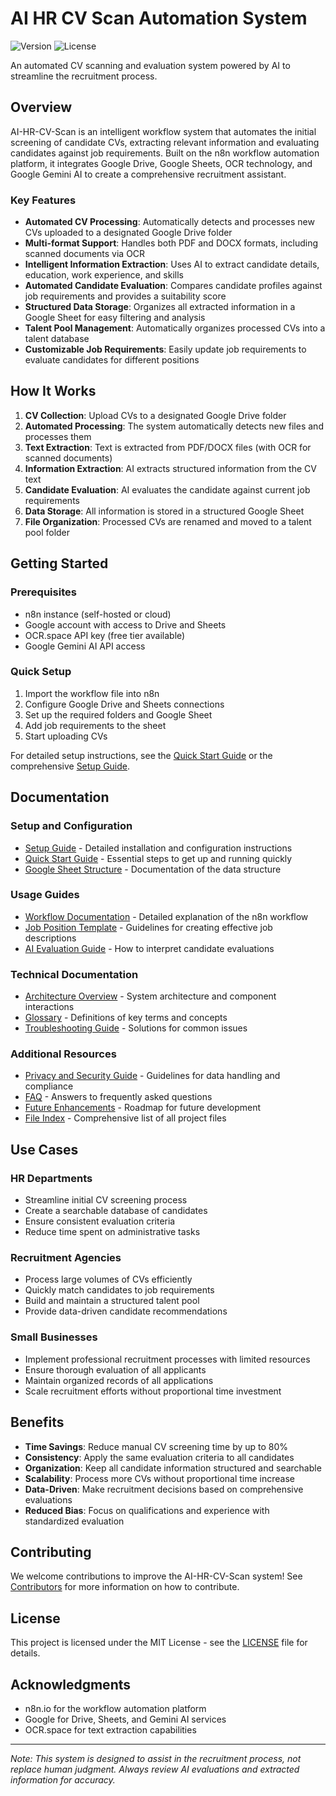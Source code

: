 # AI HR CV Scan Automation System

![Version](https://img.shields.io/badge/version-1.0.0-blue)
![License](https://img.shields.io/badge/license-MIT-green)

An automated CV scanning and evaluation system powered by AI to streamline the recruitment process.

## Overview

AI-HR-CV-Scan is an intelligent workflow system that automates the initial screening of candidate CVs, extracting relevant information and evaluating candidates against job requirements. Built on the n8n workflow automation platform, it integrates Google Drive, Google Sheets, OCR technology, and Google Gemini AI to create a comprehensive recruitment assistant.

### Key Features

- **Automated CV Processing**: Automatically detects and processes new CVs uploaded to a designated Google Drive folder
- **Multi-format Support**: Handles both PDF and DOCX formats, including scanned documents via OCR
- **Intelligent Information Extraction**: Uses AI to extract candidate details, education, work experience, and skills
- **Automated Candidate Evaluation**: Compares candidate profiles against job requirements and provides a suitability score
- **Structured Data Storage**: Organizes all extracted information in a Google Sheet for easy filtering and analysis
- **Talent Pool Management**: Automatically organizes processed CVs into a talent database
- **Customizable Job Requirements**: Easily update job requirements to evaluate candidates for different positions

## How It Works

1. **CV Collection**: Upload CVs to a designated Google Drive folder
2. **Automated Processing**: The system automatically detects new files and processes them
3. **Text Extraction**: Text is extracted from PDF/DOCX files (with OCR for scanned documents)
4. **Information Extraction**: AI extracts structured information from the CV text
5. **Candidate Evaluation**: AI evaluates the candidate against current job requirements
6. **Data Storage**: All information is stored in a structured Google Sheet
7. **File Organization**: Processed CVs are renamed and moved to a talent pool folder

## Getting Started

### Prerequisites

- n8n instance (self-hosted or cloud)
- Google account with access to Drive and Sheets
- OCR.space API key (free tier available)
- Google Gemini AI API access

### Quick Setup

1. Import the workflow file into n8n
2. Configure Google Drive and Sheets connections
3. Set up the required folders and Google Sheet
4. Add job requirements to the sheet
5. Start uploading CVs

For detailed setup instructions, see the [Quick Start Guide](QUICK_START.md) or the comprehensive [Setup Guide](SETUP.md).

## Documentation

### Setup and Configuration
- [Setup Guide](SETUP.md) - Detailed installation and configuration instructions
- [Quick Start Guide](QUICK_START.md) - Essential steps to get up and running quickly
- [Google Sheet Structure](GOOGLE_SHEET_STRUCTURE.md) - Documentation of the data structure

### Usage Guides
- [Workflow Documentation](WORKFLOW.md) - Detailed explanation of the n8n workflow
- [Job Position Template](JOB_POSITION_TEMPLATE.md) - Guidelines for creating effective job descriptions
- [AI Evaluation Guide](AI_EVALUATION_GUIDE.md) - How to interpret candidate evaluations

### Technical Documentation
- [Architecture Overview](ARCHITECTURE.md) - System architecture and component interactions
- [Glossary](GLOSSARY.md) - Definitions of key terms and concepts
- [Troubleshooting Guide](TROUBLESHOOTING.md) - Solutions for common issues

### Additional Resources
- [Privacy and Security Guide](PRIVACY_SECURITY.md) - Guidelines for data handling and compliance
- [FAQ](FAQ.md) - Answers to frequently asked questions
- [Future Enhancements](FUTURE_ENHANCEMENTS.md) - Roadmap for future development
- [File Index](FILE_INDEX.md) - Comprehensive list of all project files

## Use Cases

### HR Departments
- Streamline initial CV screening process
- Create a searchable database of candidates
- Ensure consistent evaluation criteria
- Reduce time spent on administrative tasks

### Recruitment Agencies
- Process large volumes of CVs efficiently
- Quickly match candidates to job requirements
- Build and maintain a structured talent pool
- Provide data-driven candidate recommendations

### Small Businesses
- Implement professional recruitment processes with limited resources
- Ensure thorough evaluation of all applicants
- Maintain organized records of all applications
- Scale recruitment efforts without proportional time investment

## Benefits

- **Time Savings**: Reduce manual CV screening time by up to 80%
- **Consistency**: Apply the same evaluation criteria to all candidates
- **Organization**: Keep all candidate information structured and searchable
- **Scalability**: Process more CVs without proportional time increase
- **Data-Driven**: Make recruitment decisions based on comprehensive evaluations
- **Reduced Bias**: Focus on qualifications and experience with standardized evaluation

## Contributing

We welcome contributions to improve the AI-HR-CV-Scan system! See [Contributors](CONTRIBUTORS.md) for more information on how to contribute.

## License

This project is licensed under the MIT License - see the [LICENSE](LICENSE.md) file for details.

## Acknowledgments

- n8n.io for the workflow automation platform
- Google for Drive, Sheets, and Gemini AI services
- OCR.space for text extraction capabilities

---

*Note: This system is designed to assist in the recruitment process, not replace human judgment. Always review AI evaluations and extracted information for accuracy.*
